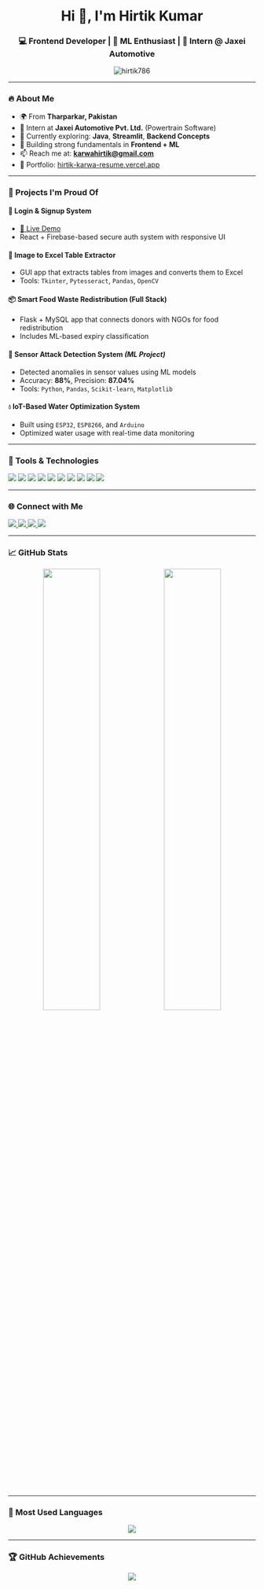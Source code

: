 <h1 align="center">Hi 👋, I'm Hirtik Kumar</h1>
<h3 align="center">💻 Frontend Developer | 🤖 ML Enthusiast | 🚗 Intern @ Jaxei Automotive</h3>

<p align="center">
  <img src="https://komarev.com/ghpvc/?username=hirtik786&label=Profile%20Views&color=8e44ad&style=flat-square" alt="hirtik786" />
</p>

---

### 🔥 About Me

- 🌍 From **Tharparkar, Pakistan**
- 💼 Intern at **Jaxei Automotive Pvt. Ltd.** (Powertrain Software)
- 🌱 Currently exploring: **Java**, **Streamlit**, **Backend Concepts**
- 🧠 Building strong fundamentals in **Frontend + ML**
- 📫 Reach me at: **karwahirtik@gmail.com**
- 🔗 Portfolio: [hirtik-karwa-resume.vercel.app](https://hirtik-karwa-resume.vercel.app/)

---

### 🚀 Projects I'm Proud Of

#### 🔐 Login & Signup System
- [🔗 Live Demo](https://user-login-signup.vercel.app/)
- React + Firebase-based secure auth system with responsive UI

#### 🔎 Image to Excel Table Extractor
- GUI app that extracts tables from images and converts them to Excel
- Tools: `Tkinter`, `Pytesseract`, `Pandas`, `OpenCV`

#### 📦 Smart Food Waste Redistribution (Full Stack)
- Flask + MySQL app that connects donors with NGOs for food redistribution
- Includes ML-based expiry classification

#### 🧠 Sensor Attack Detection System *(ML Project)*
- Detected anomalies in sensor values using ML models
- Accuracy: **88%**, Precision: **87.04%**
- Tools: `Python`, `Pandas`, `Scikit-learn`, `Matplotlib`

#### 💧 IoT-Based Water Optimization System
- Built using `ESP32`, `ESP8266`, and `Arduino`
- Optimized water usage with real-time data monitoring

---

### 🎯 Tools & Technologies

<p align="left">
  <img src="https://img.shields.io/badge/HTML5-E34F26?style=for-the-badge&logo=html5&logoColor=white"/>
  <img src="https://img.shields.io/badge/CSS3-1572B6?style=for-the-badge&logo=css3&logoColor=white"/>
  <img src="https://img.shields.io/badge/JavaScript-F7DF1E?style=for-the-badge&logo=javascript&logoColor=black"/>
  <img src="https://img.shields.io/badge/React-20232A?style=for-the-badge&logo=react&logoColor=61DAFB"/>
  <img src="https://img.shields.io/badge/Bootstrap-563D7C?style=for-the-badge&logo=bootstrap&logoColor=white"/>
  <img src="https://img.shields.io/badge/Java-ED8B00?style=for-the-badge&logo=java&logoColor=white"/>
  <img src="https://img.shields.io/badge/Python-3776AB?style=for-the-badge&logo=python&logoColor=white"/>
  <img src="https://img.shields.io/badge/Firebase-ffca28?style=for-the-badge&logo=firebase&logoColor=black"/>
  <img src="https://img.shields.io/badge/MySQL-00618A?style=for-the-badge&logo=mysql&logoColor=white"/>
  <img src="https://img.shields.io/badge/Git-F05032?style=for-the-badge&logo=git&logoColor=white"/>
</p>

---

### 🌐 Connect with Me

<p align="left">
  <a href="https://twitter.com/karwahirtik" target="_blank">
    <img src="https://img.shields.io/badge/Twitter-1DA1F2?style=for-the-badge&logo=twitter&logoColor=white" />
  </a>
  <a href="https://linkedin.com/in/hirtik-karwa-54507523b/" target="_blank">
    <img src="https://img.shields.io/badge/LinkedIn-0077B5?style=for-the-badge&logo=linkedin&logoColor=white" />
  </a>
  <a href="https://fb.com/hirtikkarwa" target="_blank">
    <img src="https://img.shields.io/badge/Facebook-1877F2?style=for-the-badge&logo=facebook&logoColor=white" />
  </a>
  <a href="https://instagram.com/hirtik_karwa" target="_blank">
    <img src="https://img.shields.io/badge/Instagram-E4405F?style=for-the-badge&logo=instagram&logoColor=white" />
  </a>
</p>

---

### 📈 GitHub Stats

<p align="center">
  <img src="https://github-readme-stats.vercel.app/api?username=hirtik786&show_icons=true&theme=gruvbox" width="48%"/>
  <img src="https://github-readme-streak-stats.herokuapp.com/?user=hirtik786&theme=gruvbox" width="48%"/>
</p>

---

### 🧮 Most Used Languages

<p align="center">
  <img src="https://github-readme-stats.vercel.app/api/top-langs/?username=hirtik786&layout=compact&theme=gruvbox" />
</p>

---

### 🏆 GitHub Achievements

<p align="center">
  <img src="https://github-profile-trophy.vercel.app/?username=hirtik786&theme=gruvbox&no-bg=true&margin-w=15" />
</p>
